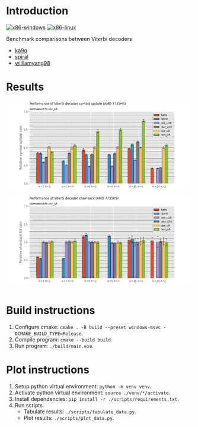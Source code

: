 # Introduction
[![x86-windows](https://github.com/williamyang98/ka9q_viterbi_comparison/actions/workflows/x86-windows.yml/badge.svg)](https://github.com/williamyang98/ka9q_viterbi_comparison/actions/workflows/x86-windows.yml)
[![x86-linux](https://github.com/williamyang98/ka9q_viterbi_comparison/actions/workflows/x86-linux.yml/badge.svg)](https://github.com/williamyang98/ka9q_viterbi_comparison/actions/workflows/x86-linux.yml)

Benchmark comparisons between Viterbi decoders
- [ka9q](https://github.com/ka9q/libfec)
- [spiral](https://www.spiral.net/software/viterbi.html)
- [williamyang98](https://github.com/williamyang98/ViterbiDecoderCpp)

# Results
![Symbol update](./docs/plot_symbol_update.png)
![Chainback](./docs/plot_chainback.png)

# Build instructions
1. Configure cmake: ```cmake . -B build --preset windows-msvc -DCMAKE_BUILD_TYPE=Release```.
2. Compile program: ```cmake --build build```.
3. Run program: ```./build/main.exe```.

# Plot instructions
1. Setup python virtual environment: ```python -m venv venv```.
2. Activate python virtual environment: ```source ./venv/*/activate```.
3. Install dependencies: ```pip install -r ./scripts/requirements.txt```.
4. Run scripts.
    - Tabulate results: ```./scripts/tabulate_data.py```.
    - Plot results: ```./scripts/plot_data.py```.
